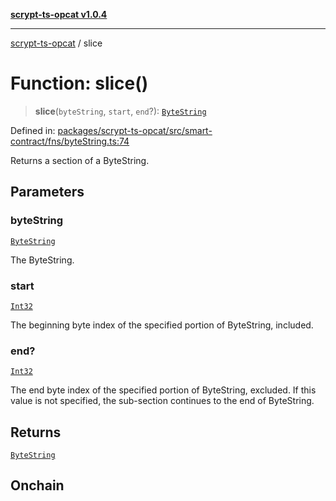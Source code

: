 [**scrypt-ts-opcat v1.0.4**](../README.md)

***

[scrypt-ts-opcat](../README.md) / slice

# Function: slice()

> **slice**(`byteString`, `start`, `end`?): [`ByteString`](../type-aliases/ByteString.md)

Defined in: [packages/scrypt-ts-opcat/src/smart-contract/fns/byteString.ts:74](https://github.com/OPCAT-Labs/ts-tools/blob/528986f3e4ac436a160988491680cf191c0bf231/packages/scrypt-ts-opcat/src/smart-contract/fns/byteString.ts#L74)

Returns a section of a ByteString.

## Parameters

### byteString

[`ByteString`](../type-aliases/ByteString.md)

The ByteString.

### start

[`Int32`](../type-aliases/Int32.md)

The beginning byte index of the specified portion of ByteString, included.

### end?

[`Int32`](../type-aliases/Int32.md)

The end byte index of the specified portion of ByteString, excluded.
 If this value is not specified, the sub-section continues to the end of ByteString.

## Returns

[`ByteString`](../type-aliases/ByteString.md)

## Onchain
